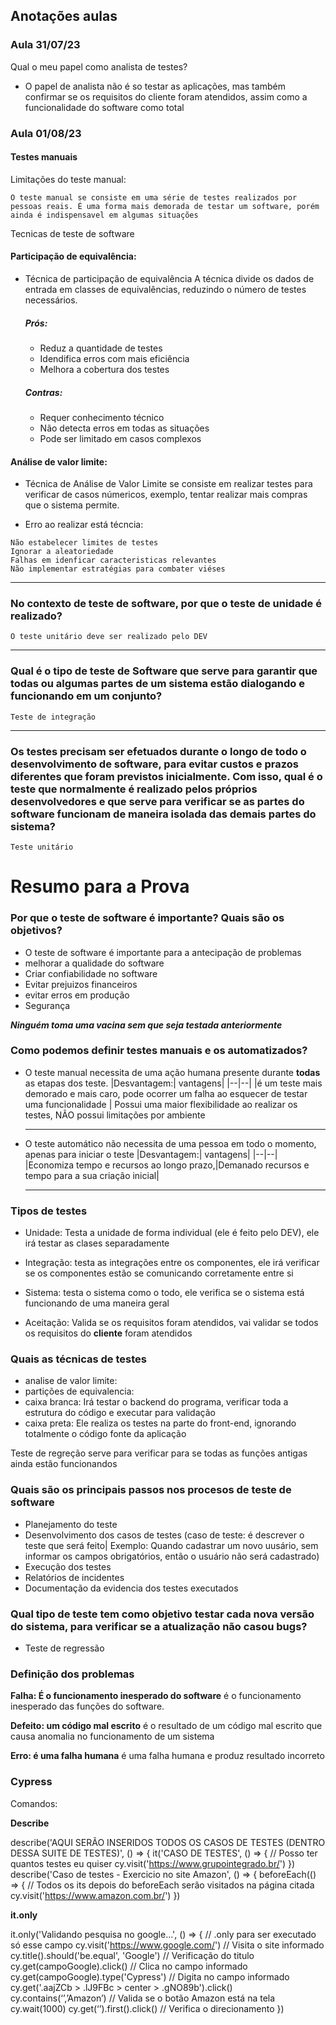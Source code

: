 ## Anotações aulas 

### Aula 31/07/23

Qual o meu papel como analista de testes?
- O papel de analista não é so testar as aplicações, mas também confirmar se os requisitos do cliente foram atendidos, assim como a funcionalidade do software como total

### Aula 01/08/23

#### Testes manuais

Limitações do teste manual:

    O teste manual se consiste em uma série de testes realizados por pessoas reais. É uma forma mais demorada de testar um software, porém ainda é indispensavel em algumas situações

Tecnicas de teste de software

#### Participação de equivalência: 

- Técnica de participação de equivalência 
    A técnica divide os dados de entrada em classes de equivalências, reduzindo o número de testes necessários.
    
    ##### Prós:
    - Reduz a quantidade de testes
    - Idendifica erros com mais eficiência
    - Melhora a cobertura dos testes

    ##### Contras: 
    - Requer conhecimento técnico
    - Não detecta erros em todas as situações 
    - Pode ser limitado em casos complexos


 #### Análise de valor limite: 

   - Técnica de Análise de Valor Limite se consiste em realizar testes para verificar de casos númericos, exemplo, tentar realizar mais compras que o sistema permite. 

   - Erro ao realizar está técncia:

    Não estabelecer limites de testes
    Ignorar a aleatoriedade
    Falhas em idenficar caracteristicas relevantes
    Não implementar estratégias para combater viéses
___

### No contexto de teste de software, por que o teste de unidade é realizado?
    
    O teste unitário deve ser realizado pelo DEV

---

### Qual é o tipo de teste de Software que serve para garantir que todas ou algumas partes de um sistema estão dialogando e funcionando em um conjunto?

    Teste de integração
---

### Os testes precisam ser efetuados durante o longo de todo o desenvolvimento de software, para evitar custos e prazos diferentes que foram previstos inicialmente. Com isso, qual é o teste que normalmente é realizado pelos próprios desenvolvedores e que serve para verificar se as partes do software funcionam de maneira isolada das demais partes do sistema?

    Teste unitário





# Resumo para a Prova

### Por que o teste de software é importante? Quais são os objetivos?

- O teste de software é importante para a antecipação de problemas
- melhorar a qualidade do software
- Criar confiabilidade no software
- Evitar prejuizos financeiros
- evitar erros em produção
- Segurança


***Ninguém toma uma vacina sem que seja testada anteriormente***

### Como podemos definir testes manuais e os automatizados?

- O teste manual necessita de uma ação humana presente durante **todas** as etapas dos teste. 
    |Desvantagem:| vantagens|
    |--|--|
    |é um teste mais demorado e mais caro, pode ocorrer um falha ao esquecer de testar uma funcionalidade | Possui uma maior flexibilidade ao realizar os testes, NÃO possui limitações por ambiente

    ---

- O teste automático não necessita de uma pessoa em todo o momento, apenas para iniciar o teste
    |Desvantagem:| vantagens|
    |--|--|
    |Economiza tempo e recursos ao longo prazo,|Demanado recursos e tempo para a sua criação inicial|

    ---

### Tipos de testes

- Unidade: Testa a unidade de forma individual (ele é feito pelo DEV), ele irá testar as clases separadamente

- Integração: testa as integrações entre os componentes, ele irá verificar se os componentes estão se comunicando corretamente entre si

- Sistema: testa o sistema como o todo, ele verifica se o sistema está funcionando de uma maneira geral

- Aceitação: Valida se os requisitos foram atendidos, vai validar se todos os requisitos do **cliente** foram atendidos

### Quais as técnicas de testes 

- analise de valor limite:
- partições de equivalencia: 
- caixa branca: Irá testar o backend do programa, verificar toda a estrutura do código e executar para validação
- caixa preta: Ele realiza os testes na parte do front-end, ignorando totalmente o código fonte da aplicação

Teste de regreção serve para verificar para se todas as funções antigas ainda estão funcionandos

### Quais são os principais passos nos procesos de teste de software
- Planejamento do teste
- Desenvolvimento dos casos de testes (caso de teste: é descrever o teste que será feito| Exemplo: Quando cadastrar um novo uusário, sem informar os campos obrigatórios, então o usuário não será cadastrado)
- Execução dos testes
- Relatórios de incidentes
- Documentação da evidencia dos testes executados


### Qual tipo de teste tem como objetivo testar cada nova versão do sistema, para verificar se a atualização não casou bugs?
- Teste de regressão

### Definição dos problemas

**Falha: É o funcionamento inesperado do software**  é o funcionamento inesperado das funções do software.

**Defeito: um código mal escrito** é o resultado de um código mal escrito que causa anomalia no funcionamento de um sistema

**Erro: é uma falha humana** é uma falha humana e produz resultado incorreto

### Cypress
Comandos: 

**Describe**

describe('AQUI SERÃO INSERIDOS TODOS OS CASOS DE TESTES (DENTRO DESSA SUITE DE TESTES)', () => {
  it('CASO DE TESTES', () => { // Posso ter quantos testes eu quiser
    cy.visit('https://www.grupointegrado.br/')
  })
describe('Caso de testes - Exercicio no site Amazon', () => {
    beforeEach(() => { // Todos os its depois do beforeEach serão visitados na página citada
        cy.visit('https://www.amazon.com.br/')
    })

**it.only**    

it.only('Validando pesquisa no google...', () => { // .only para ser executado só esse campo
    cy.visit('https://www.google.com/')  // Visita o site informado
    cy.title().should('be.equal', 'Google') // Verificação do titulo
    cy.get(campoGoogle).click() // Clica no campo informado
    cy.get(campoGoogle).type('Cypress') // Digita no campo informado
    cy.get('.aajZCb > .lJ9FBc > center > .gNO89b').click()
    cy.contains(‘’,’Amazon’) // Valida se o botão Amazon está na tela
cy.wait(1000)
cy.get(‘’).first().click() // Verifica o direcionamento 
  })


